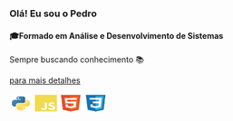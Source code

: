 ### Olá! Eu sou o Pedro
<h4>🎓Formado em Análise e Desenvolvimento de Sistemas</h4>
<p>Sempre buscando conhecimento 📚</p>
<a blank=external href="https://www.linkedin.com/in/pedroluis1/">para mais detalhes</a>

<div style="display: inline_block"><br>
  <img align="center" alt="Rafa-Python" height="30" width="40" src="https://raw.githubusercontent.com/devicons/devicon/master/icons/python/python-original.svg">
  <img align="center" alt="Rafa-Js" height="30" width="40" src="https://raw.githubusercontent.com/devicons/devicon/master/icons/javascript/javascript-plain.svg">
  <img align="center" alt="Rafa-HTML" height="30" width="40" src="https://raw.githubusercontent.com/devicons/devicon/master/icons/html5/html5-original.svg">
  <img align="center" alt="Rafa-CSS" height="30" width="40" src="https://raw.githubusercontent.com/devicons/devicon/master/icons/css3/css3-original.svg">
</div>

<!--
<div>
  <img height="180em" src="https://github-readme-stats.vercel.app/api?username=Pedroluis1&show_icons=true&theme=dracula&include_all_commits=true_commits=true&count_private=true"/>
  <img height="180em" src="https://github-readme-stats.vercel.app/api/top-langs/?username=Pedroluis1&layout=compact&langs_count=4theme=dracula"/>
</div> -->



<!--
**Pedroluis1/Pedroluis1** is a ✨ _special_ ✨ repository because its `README.md` (this file) appears on your GitHub profile.

Here are some ideas to get you started:

- 🔭 I’m currently working on ...
- 🌱 I’m currently learning ...
- 👯 I’m looking to collaborate on ...
- 🤔 I’m looking for help with ...
- 💬 Ask me about ...
- 📫 How to reach me: ...
- 😄 Pronouns: ...
- ⚡ Fun fact: ...
-->

